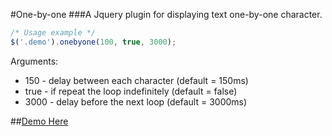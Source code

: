 #One-by-one 
###A Jquery plugin for displaying text one-by-one character.

```javascript
/* Usage example */
$('.demo').onebyone(100, true, 3000);

```

Arguments:
* 150  - delay between each character (default = 150ms)
* true - if repeat the loop indefinitely (default = false)
* 3000 - delay before the next loop (default = 3000ms)

##<a href="http://smiled0g.github.io/onebyone/">Demo Here</a>
